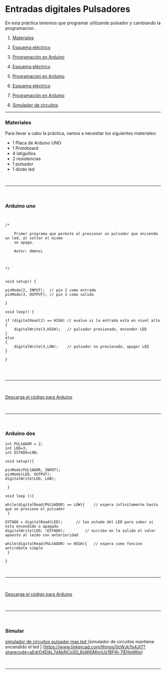 # Entradas digitales Pulsadores




En esta práctica tenemos que programar utilizando pulsador y cambiando la programacion .

1.	[Materiales](#materiales)
	
2.	[Esquema eléctrico](pulsador1.png)
3.    [Programación en Arduino](#arduino_uno)
   
4.    [Esquema eléctrico](pulsador2.png)
5.    [Programación en Arduino](#arduino_dos)

6.    [Esquema eléctrico](pulsador3.png)
7.    [Programación en Arduino](#arduino_tres)

8.    [Simulador de circuitos](#simular)


***



### Materiales

Para llevar a cabo la práctica, vamos a necesitar los siguientes materiales:
- 1 Placa de Arduino UNO
- 1 Protoboard
- 4 latiguillos
- 2 resistencias
- 1 pulsador
- 1 diodo led





<br />
<hr>
<br />


### Arduino uno 

```


/*
	
	Primer programa que permite al presionar un pulsador que encienda un led, al soltar el mismo
	se apaga.

	Autor: dmensi

      

*/


void setup() {

pinMode(2, INPUT);	// pin 2 como entrada 
pinMode(3, OUTPUT);	// pin 3 como salida 

} 

void loop() {

if (digitalRead(2) == HIGH)	// evaluo si la entrada esta en nivel alto
{ 
	digitalWrite(3,HIGH);	// pulsador presionado, encender LED
} 
else 
{ 
	digitalWrite(3,LOW); 	// pulsador no presionado, apagar LED
}
 
}


```
<br />
<hr>
<br />

[Descarga el código para Arduino](Arduino/pulsador_mas_led1.ino)

<br />
<hr>
<br />

### Arduino dos 

```
int PULSADOR = 2; 
int LED=3; 
int ESTADO=LOW; 

void setup(){ 

pinMode(PULSADOR, INPUT); 
pinMode(LED, OUTPUT); 
digitalWrite(LED, LOW);

 } 

void loop (){ 

while(digitalRead(PULSADOR) == LOW){ 	// espera infinitamente hasta que se presione el pulsador
 }

ESTADO = digitalRead(LED); 		// leo estado del LED para saber si esta encendido o apagado
digitalWrite(LED, !ESTADO); 		// escribo en la salida el valor apuesto al leido con anterioridad

while(digitalRead(PULSADOR) == HIGH){ 	// espera como funcion antirebote simple
 }

}
```
<br />
<hr>
<br />


[Descarga el código para Arduino](Arduino/pulsador_mantiene_encendido)

<br />
<hr>
<br />

### Simular

[simulador de circuitos pulsador mas led  ](https://www.tinkercad.com/things/k9RTlBlwo6B?sharecode=hYScllpfCzu0t4QKINiqQxygBKE9eoqV7HamNUPYfPA)
[simulador de circuitos mantiene encendido el led ] (https://www.tinkercad.com/things/0cWJk7p4Jt7?sharecode=aEdrD4DAL7dAbNCpS0_6sW6iMnnUz18F6t-7lEHmWto)


<br />
<hr>
<br />

